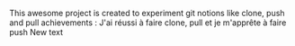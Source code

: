 This awesome project is created to experiment git notions like clone, push and pull
achievements : J'ai réussi à faire clone, pull et je m'apprête à faire push
New text
